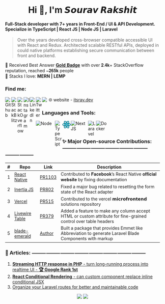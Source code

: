 <h1 align="center">Hi 🤙, I'm 𝙎𝙤𝙪𝙧𝙖𝙫 𝙍𝙖𝙠𝙨𝙝𝙞𝙩</h1>

#### Full-Stack developer with 7+ years in Front-End / UI & API Development. Specialize in TypeScript | React JS | Node JS | Laravel

> Over the years developed cross-browser compatible accessible UI with React and Redux. Architected scalable RESTful APIs, deployed in could native platforms establishing secure communication between front and backend.

🏅 Received Best Answer [𝐆𝐨𝐥𝐝 𝐁𝐚𝐝𝐠𝐞](https://stackoverflow.com/users/7819438/devsourav) with over 𝟐.𝟒𝐤+ StackOverflow reputation, reached ~𝟐𝟔𝟓𝐤 people <br/>
🌱 Stacks I love: **MERN | LEMP**

### Find me:
[<img align="left" alt="Github" width="20px" src="https://cdn.jsdelivr.net/npm/simple-icons@v3/icons/github.svg" />](https://github.com/devsrv/)
[<img align="left" alt="StackBlitz" width="20px" src="https://cdn.jsdelivr.net/npm/simple-icons@v8/icons/stackblitz.svg" />](https://stackblitz.com/@rsrv1)
[<img align="left" alt="StackOverflow" width="20px" src="https://cdn.jsdelivr.net/npm/simple-icons@v8/icons/stackoverflow.svg" />](https://stackoverflow.com/users/7819438/devsourav)
[<img align="left" alt="Instagram" width="20px" src="https://cdn.jsdelivr.net/npm/simple-icons@v3/icons/instagram.svg" />](https://instagram.com/im.sourav)
[<img align="left" alt="LinkedIn" width="20px" src="https://cdn.jsdelivr.net/npm/simple-icons@v3/icons/linkedin.svg" />](https://linkedin.com/in/sourav-rakshit1)
[<img align="left" alt="Twitter" width="20px" src="https://cdn.jsdelivr.net/npm/simple-icons@v3/icons/twitter.svg" />](https://twitter.com/srvrksh)
<a href="mailto:hello@itsrav.dev">
  <img align="left" width="22px" src="https://cdn.jsdelivr.net/npm/simple-icons@v3/icons/gmail.svg" />
</a>
🌐 website - [itsrav.dev](https://itsrav.dev/)


### Languages and Tools:
<p align="left"> 
  <img align="left" alt="Node" title="Node JS" width="62" src="https://upload.wikimedia.org/wikipedia/commons/d/d9/Node.js_logo.svg"/>
  <img align="left" alt="TypeScript" title="TypeScript" width="24" src="https://upload.wikimedia.org/wikipedia/commons/4/4c/Typescript_logo_2020.svg"/>
  <img align="left" alt="React JS" title="React JS" width="28" src="https://github.com/devsrv/devsrv/blob/main/react-logo.png"/>
  <img align="left" alt="Next JS" title="Next JS" width="56" src="https://upload.wikimedia.org/wikipedia/commons/8/8e/Nextjs-logo.svg"/>
  <img align="left" alt="Laravel" title="Laravel" width="26" src="https://upload.wikimedia.org/wikipedia/commons/9/9a/Laravel.svg"/>
  <img align="left" alt="Docker" title="Docker" width="37" src="https://www.docker.com/wp-content/uploads/2022/03/Moby-logo.png"/>
</p>

<br/>
<br/>

### ✨ Major Open-source Contributions: ⸻⸻⸻⸻⸻⸻⸻⸻
| #  |  Repo | Link  | Description  |
|---|---|---|---|
| 1  |  [React Native](https://github.com/facebook/react-native-website) |  [PR1103](https://github.com/facebook/react-native-website/pull/1103) |  Contributed to 𝐅𝐚𝐜𝐞𝐛𝐨𝐨𝐤’s React Native 𝐨𝐟𝐟𝐢𝐜𝐢𝐚𝐥 𝐰𝐞𝐛𝐬𝐢𝐭𝐞 by fixing documentation |
| 2  |  [Inertia JS](https://github.com/inertiajs/inertia) |  [PR802](https://github.com/inertiajs/inertia/pull/802) |  Fixed a major bug related to resetting the form state of the React adapter |
| 3  |  [Vercel](https://github.com/vercel/examples/tree/main/solutions/microfrontends) |  [PR515](https://github.com/vercel/examples/pull/515) |  Contributed to the vercel 𝗺𝗶𝗰𝗿𝗼𝗳𝗿𝗼𝗻𝘁𝗲𝗻𝗱 solutions repository |
| 4  |  [Livewire Table](https://github.com/rappasoft/laravel-livewire-tables) |  [PR379](https://github.com/rappasoft/laravel-livewire-tables/pull/379) |  Added a feature to make any column accept HTML or custom attribute for fine-grained control over table headers |
| 5  |  [blade-emerald](https://github.com/aqquaa/blade-emerald) |  [Author](https://github.com/aqquaa/blade-emerald/graphs/contributors) |  Built a package that provides Emmet like Abbreviation to generate Laravel Blade Components with markup |

### 📝 Articles: ⸻⸻⸻⸻⸻⸻⸻⸻
1. [__Streaming HTTP response in PHP__ - turn long-running process into realtime UI - __🏆 Google Rank 1st__](https://itsrav.dev/articles/streaming-http-response-in-php-to-turn-long-running-process-into-realtime-experience)
2. [__React Conditional Rendering__ - can custom component replace inline conditional JSX](https://itsrav.dev/articles/react-conditional-rendering-can-custom-component-replace-inline-conditional-jsx)
3. [Organize your Laravel routes for better and maintainable code](https://ravr.medium.com/organize-your-laravel-routes-for-better-and-maintainable-code-4ad9b76aed0f)

<div align="center">
  <img width="43%" src="https://github-readme-stats.vercel.app/api?username=devsrv&show_icons=true&locale=en" /> 
  <img width="45.5%" src="https://github-readme-streak-stats.herokuapp.com/?user=devsrv&)" />
</div>
